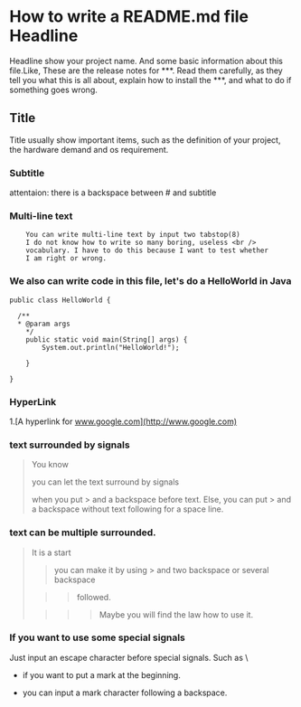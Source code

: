 How to write a README.md file 
Headline
===================================
  Headline show your project name.
  And some basic information about this file.Like,
  These are the release notes for \*\*\*. Read them carefully,
  as they tell you what this is all about, explain how to install the
  \*\*\*, and what to do if something goes wrong.


Title
-----------------------------------
  Title usually show important items, such as the definition of 
  your project, the hardware demand and os requirement.
  
### Subtitle
  attentaion: there is a backspace between \# and subtitle

### Multi-line text
		You can write multi-line text by input two tabstop(8)
		I do not know how to write so many boring, useless <br />
		vocabulary. I have to do this because I want to test whether
		I am right or wrong.
		
### We also can write code in this file, let's do a HelloWorld in Java
    public class HelloWorld {

      /**
      * @param args
	    */
	    public static void main(String[] args) {
		    System.out.println("HelloWorld!");

	    }

    }
### HyperLink
1.[A hyperlink for www.google.com](http://www.google.com)<br />


### text surrounded by signals
> You know
>
> you can let the text surround by signals
>
> when you put > and a backspace before text.
> Else, you can put > and a backspace without text following for 
> a space line.

### text can be multiple surrounded.
> It is a start
>
> > you can make it by using > and two backspace or several backspace
> 
>  > > followed.
>
> > > > Maybe you will find the law how to use it.

### If you want to use some special signals
Just input an escape character before special signals.
Such as \\


* if you want to put a mark at the beginning.
- you can input a mark character following a backspace.
    
